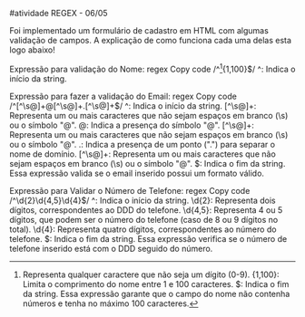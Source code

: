 #atividade REGEX - 06/05

 Foi implementado um formulário de cadastro em HTML com algumas validação de campos. A explicação de como funciona cada uma delas esta logo abaixo!

Expressão para validação do Nome:
regex
Copy code
/^[^\d]{1,100}$/
^: Indica o início da string.
[^\d]: Representa qualquer caractere que não seja um dígito (0-9).
{1,100}: Limita o comprimento do nome entre 1 e 100 caracteres.
$: Indica o fim da string.
Essa expressão garante que o campo do nome não contenha números e tenha no máximo 100 caracteres.

Expressão para fazer a validação do Email:
regex
Copy code
/^[^\s@]+@[^\s@]+\.[^\s@]+$/
^: Indica o início da string.
[^\s@]+: Representa um ou mais caracteres que não sejam espaços em branco (\s) ou o símbolo "@".
@: Indica a presença do símbolo "@".
[^\s@]+: Representa um ou mais caracteres que não sejam espaços em branco (\s) ou o símbolo "@".
\.: Indica a presença de um ponto (".") para separar o nome de domínio.
[^\s@]+: Representa um ou mais caracteres que não sejam espaços em branco (\s) ou o símbolo "@".
$: Indica o fim da string.
Essa expressão valida se o email inserido possui um formato válido.

Expressão para Validar o Número de Telefone:
regex
Copy code
/^\d{2}\d{4,5}\d{4}$/
^: Indica o início da string.
\d{2}: Representa dois dígitos, correspondentes ao DDD do telefone.
\d{4,5}: Representa 4 ou 5 dígitos, que podem ser o número do telefone (caso de 8 ou 9 dígitos no total).
\d{4}: Representa quatro dígitos, correspondentes ao número do telefone.
$: Indica o fim da string.
Essa expressão verifica se o número de telefone inserido está com o DDD seguido do número.
